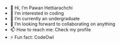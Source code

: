 - 👋 Hi, I’m Pawan Hettiarachchi
- 👀 I’m interested in coding
- 🌱 I’m currently an undergraduate
- 💞️ I’m looking forward to collaborating on anything
- 📫 How to reach me: Check my profile
- ⚡ Fun fact: CodeOwl

<!---
RadioCat01/RadioCat01 is a ✨ special ✨ repository because its `README.md` (this file) appears on your GitHub profile.
You can click the Preview link to take a look at your changes.
--->
